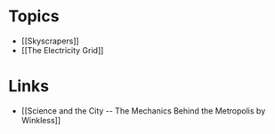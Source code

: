 # Topics
* [[Skyscrapers]]
* [[The Electricity Grid]]

# Links
* [[Science and the City -- The Mechanics Behind the Metropolis by Winkless]]